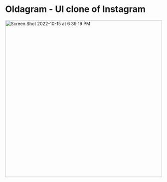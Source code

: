 # Oldagram - UI clone of Instagram

[<img width="503" alt="Screen Shot 2022-10-15 at 6 39 19 PM" src="https://user-images.githubusercontent.com/82247833/196013851-7f91f8a0-ca0a-4af1-a299-d7002dbbac1a.png">](https://frontendella.github.io/Oldagram---clone-of-Instagram/)

